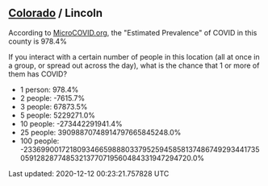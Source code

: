 
## [Colorado](/united-states/colorado) / Lincoln

According to [MicroCOVID.org](http://microcovid.org),
the "Estimated Prevalence" of COVID in this county is 978.4%

If you interact with a certain number of people in this location
(all at once in a group, or spread out across the day), what is the chance that
1 or more of them has COVID?

- 1 person: 978.4%
- 2 people: -7615.7%
- 3 people: 67873.5%
- 5 people: 5229271.0%
- 10 people: -273442291941.4%
- 25 people: 39098870748914797665845248.0%
- 100 people: -2336990017218093466598880337952594585813748674929344173505912828774853213770719560484331947294720.0%

Last updated: 2020-12-12 00:23:21.757828 UTC
